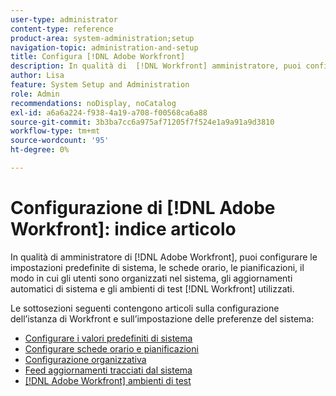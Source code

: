 ```yaml
---
user-type: administrator
content-type: reference
product-area: system-administration;setup
navigation-topic: administration-and-setup
title: Configura [!DNL Adobe Workfront]
description: In qualità di  [!DNL Workfront] amministratore, puoi configurare le impostazioni predefinite di sistema, le schede orario, le pianificazioni, il modo in cui gli utenti sono organizzati nel sistema, gli aggiornamenti automatici di sistema e gli  [!DNL Workfront] ambienti di test utilizzati.
author: Lisa
feature: System Setup and Administration
role: Admin
recommendations: noDisplay, noCatalog
exl-id: a6a6a224-f938-4a19-a708-f00568ca6a88
source-git-commit: 3b3ba7cc6a975af71205f7f524e1a9a91a9d3810
workflow-type: tm+mt
source-wordcount: '95'
ht-degree: 0%

---
```


# Configurazione di [!DNL Adobe Workfront]: indice articolo

<!--Audited: 01/2024-->

In qualità di amministratore di [!DNL Adobe Workfront], puoi configurare le impostazioni predefinite di sistema, le schede orario, le pianificazioni, il modo in cui gli utenti sono organizzati nel sistema, gli aggiornamenti automatici di sistema e gli ambienti di test [!DNL Workfront] utilizzati.

Le sottosezioni seguenti contengono articoli sulla configurazione dell’istanza di Workfront e sull’impostazione delle preferenze del sistema:

* [Configurare i valori predefiniti di sistema](../../administration-and-setup/set-up-workfront/configure-system-defaults/configure-system-defaults.md)
* [Configurare schede orario e pianificazioni](../../administration-and-setup/set-up-workfront/configure-timesheets-schedules/configure-timesheets-and-schedules.md)
* [Configurazione organizzativa](../../administration-and-setup/set-up-workfront/organizational-setup/organizational-setup.md)
* [Feed aggiornamenti tracciati dal sistema](../../administration-and-setup/set-up-workfront/system-tracked-update-feeds/system-tracked-updates-feeds.md)
* [[!DNL Adobe Workfront] ambienti di test](../../administration-and-setup/set-up-workfront/workfront-testing-environments/wf-testing-environments.md)

